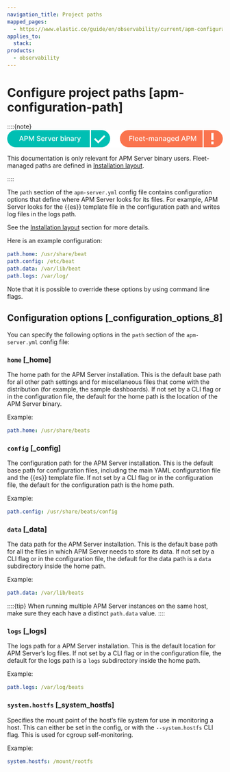 ```yaml
---
navigation_title: Project paths
mapped_pages:
  - https://www.elastic.co/guide/en/observability/current/apm-configuration-path.html
applies_to:
  stack:
products:
  - observability
---
```


# Configure project paths [apm-configuration-path]

::::{note}
![supported deployment methods](/solutions/images/observability-binary-yes-fm-no.svg "")

This documentation is only relevant for APM Server binary users. Fleet-managed paths are defined in [Installation layout](/solutions/observability/apm/installation-layout.md).

::::

The `path` section of the `apm-server.yml` config file contains configuration options that define where APM Server looks for its files. For example, APM Server looks for the {{es}} template file in the configuration path and writes log files in the logs path.

See the [Installation layout](/solutions/observability/apm/installation-layout.md) section for more details.

Here is an example configuration:

```yaml
path.home: /usr/share/beat
path.config: /etc/beat
path.data: /var/lib/beat
path.logs: /var/log/
```

Note that it is possible to override these options by using command line flags.

## Configuration options [_configuration_options_8]

You can specify the following options in the `path` section of the `apm-server.yml` config file:

### `home` [_home]

The home path for the APM Server installation. This is the default base path for all other path settings and for miscellaneous files that come with the distribution (for example, the sample dashboards). If not set by a CLI flag or in the configuration file, the default for the home path is the location of the APM Server binary.

Example:

```yaml
path.home: /usr/share/beats
```

### `config` [_config]

The configuration path for the APM Server installation. This is the default base path for configuration files, including the main YAML configuration file and the {{es}} template file. If not set by a CLI flag or in the configuration file, the default for the configuration path is the home path.

Example:

```yaml
path.config: /usr/share/beats/config
```

### `data` [_data]

The data path for the APM Server installation. This is the default base path for all the files in which APM Server needs to store its data. If not set by a CLI flag or in the configuration file, the default for the data path is a `data` subdirectory inside the home path.

Example:

```yaml
path.data: /var/lib/beats
```

::::{tip}
When running multiple APM Server instances on the same host, make sure they each have a distinct `path.data` value.
::::

### `logs` [_logs]

The logs path for a APM Server installation. This is the default location for APM Server’s log files. If not set by a CLI flag or in the configuration file, the default for the logs path is a `logs` subdirectory inside the home path.

Example:

```yaml
path.logs: /var/log/beats
```

### `system.hostfs` [_system_hostfs]

Specifies the mount point of the host’s file system for use in monitoring a host. This can either be set in the config, or with the `--system.hostfs` CLI flag. This is used for cgroup self-monitoring.

Example:

```yaml
system.hostfs: /mount/rootfs
```

